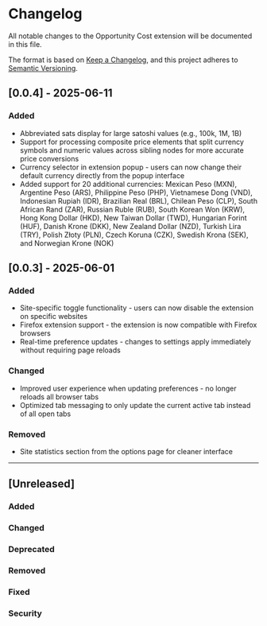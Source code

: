 # Changelog

All notable changes to the Opportunity Cost extension will be documented in this file.

The format is based on [Keep a Changelog](https://keepachangelog.com/en/1.0.0/),
and this project adheres to [Semantic Versioning](https://semver.org/spec/v2.0.0.html).

## [0.0.4] - 2025-06-11

### Added

- Abbreviated sats display for large satoshi values (e.g., 100k, 1M, 1B)
- Support for processing composite price elements that split currency symbols and numeric values across sibling nodes for more accurate price conversions
- Currency selector in extension popup - users can now change their default currency directly from the popup interface
- Added support for 20 additional currencies: Mexican Peso (MXN), Argentine Peso (ARS), Philippine Peso (PHP), Vietnamese Dong (VND), Indonesian Rupiah (IDR), Brazilian Real (BRL), Chilean Peso (CLP), South African Rand (ZAR), Russian Ruble (RUB), South Korean Won (KRW), Hong Kong Dollar (HKD), New Taiwan Dollar (TWD), Hungarian Forint (HUF), Danish Krone (DKK), New Zealand Dollar (NZD), Turkish Lira (TRY), Polish Złoty (PLN), Czech Koruna (CZK), Swedish Krona (SEK), and Norwegian Krone (NOK)

## [0.0.3] - 2025-06-01

### Added

- Site-specific toggle functionality - users can now disable the extension on specific websites
- Firefox extension support - the extension is now compatible with Firefox browsers
- Real-time preference updates - changes to settings apply immediately without requiring page reloads

### Changed

- Improved user experience when updating preferences - no longer reloads all browser tabs
- Optimized tab messaging to only update the current active tab instead of all open tabs

### Removed

- Site statistics section from the options page for cleaner interface

---

## [Unreleased]

### Added

### Changed

### Deprecated

### Removed

### Fixed

### Security
